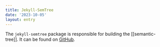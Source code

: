 ```yaml
---
title: Jekyll-SemTree
date: '2023-10-05'
layout: entry
---
```


The `jekyll-semtree` package is responsible for building the [[semantic-tree]]. It can be found on [GitHub](https://github.com/wikibonsai/jekyll-semtree).
